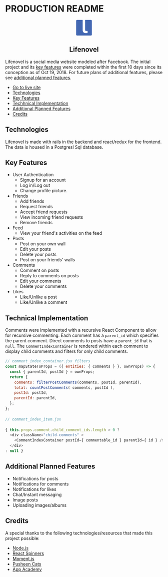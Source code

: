 # PRODUCTION README

<center>
<a href="https://lifenovel.herokuapp.com/#/" title="Go to live site!">
  <img src="app/assets/images/logo.png" width=50 height=50>
</a>

## Lifenovel

</center>


Lifenovel is a social media website modeled after Facebook. The initial project and its [key features](#key-features) were completed within the first 10 days since its conception as of Oct 19, 2018. For future plans of additional features, please see [additional planned features](#additional-planned-features). 

* [Go to live site](https://lifenovel.herokuapp.com/#/)
* [Technologies](#technologies)
* [Key Features](#key-features)
* [Techhnical Implementation](#technical-implementation)
* [Additional Planned Features](#additional-planned-features)
* [Credits](#credits)

## Technologies

Lifenovel is made with rails in the backend and react/redux for the frontend. The data is housed in a Postgresl Sql database. 


## Key Features 
* User Authentication 
  * Signup for an account
  * Log in/Log out
  * Change profile picture. 
* Friends 
  * Add friends
  * Request friends
  * Accept friend requests 
  * View incoming friend requests 
  * Remove friends 
* Feed 
  * View your friend's activities on the feed 
* Posts 
  * Post on your own wall 
  * Edit your posts 
  * Delete your posts 
  * Post on your friends' walls 
* Comments 
  * Comment on posts 
  * Reply to comments on posts 
  * Edit your comments 
  * Delete your comments 
* Likes 
  * Like/Unlike a post
  * Like/Unlike a comment 


## Technical Implementation

Comments were implemented with a recursive React Component to allow for recursive commenting. Each comment has a `parent_id` which specifies the parent comment. Direct comments to posts have a `parent_id` that is `null`. The `CommentIndexContainer` is  rendered within each comment to display child comments and filters for only child comments. 

``` javascript 
// comment_index_container.jsx filters 
const mapStateToProps = ({ entities: { comments } }, ownProps) => {
  const { parentId, postId } = ownProps; 
  return {
    comments: filterPostComments(comments, postId, parentId),
    total: countPostComments( comments, postId ), 
    postId: postId, 
    parentId: parentId,
  }; 
};

// comment_index_item.jsx

{ this.props.comment.child_comment_ids.length > 0 ? 
  <div className="child-comments" >
    <CommentIndexContainer postId={ commentable_id } parentId={ id } /> 
  </div>
: null }

```


## Additional Planned Features 
* Notifications for posts
* Notifications for comments
* Notifications for likes 
* Chat/Instant messaging
* Image posts 
* Uploading images/albums

## Credits

A special thanks to the following technologies/resources that made this project possible: 
* [Node.js](https://nodejs.org/en/)
* [React Spinners](http://www.davidhu.io/react-spinners/)
* [Moment.js](https://momentjs.com/)
* [Pusheen Cats](http://pusheen.com/)
* [App Academy](https://www.appacademy.io/)

